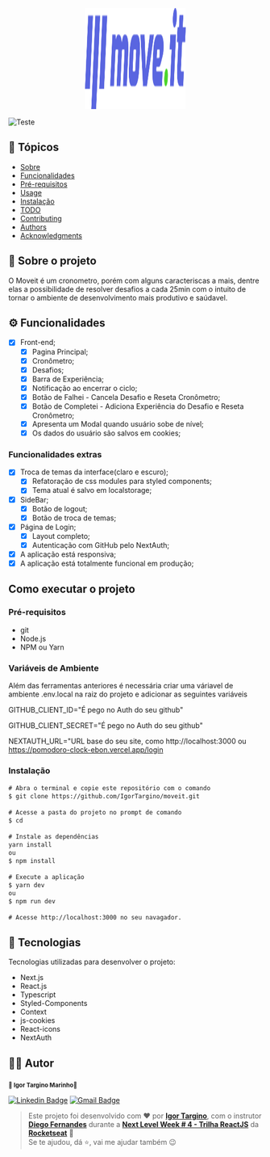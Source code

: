 <p align="center">
  <a href="" rel="noopener">
 <img width=200px height=200px src="./public/icons/logo-full.svg" alt="Project logo"></a>
</p>

![Teste](./src/assets/moveit.gif)
## 📝 Tópicos

- [Sobre](#sobre)
- [Funcionalidades](#funcionalidades)
- [Pré-requisitos](#pre-requisitos)
- [Usage](#usage)
- [Instalação](#instalação)
- [TODO](../TODO.md)
- [Contributing](../CONTRIBUTING.md)
- [Authors](#authors)
- [Acknowledgments](#acknowledgement)

## 🧐 Sobre o projeto

O Moveit é um cronometro, porém com alguns caracteriscas a mais, dentre elas a possibilidade de resolver desafios a cada 25min com o intuito de tornar o ambiente de desenvolvimento mais produtivo e saúdavel.


## ⚙️ Funcionalidades
- [x] Front-end;
  - [x] Pagina Principal;
  - [x] Cronômetro;
  - [x] Desafios;
  - [x] Barra de Experiência;
  - [x] Notificação ao encerrar o ciclo;
  - [x] Botão de Falhei - Cancela Desafio e Reseta Cronômetro;
  - [x] Botão de Completei - Adiciona Experiência do Desafio e Reseta Cronômetro;
  - [x] Apresenta um Modal quando usuário sobe de nível;
  - [x] Os dados do usuário são salvos em cookies;

### Funcionalidades extras
- [x] Troca de temas da interface(claro e escuro);
  - [x] Refatoração de css modules para styled components;
  - [x] Tema atual é salvo em localstorage;
- [x] SideBar;
  - [x] Botão de logout;
  - [x] Botão de troca de temas;
- [x] Página de Login;
  - [x] Layout completo;
  - [x] Autenticação com GitHub pelo NextAuth;
- [x] A aplicação está responsiva;
- [x] A aplicação está totalmente funcional em produção;
## Como executar o projeto
### Pré-requisitos
- git 
- Node.js
- NPM ou Yarn
### Variáveis de Ambiente
Além das ferramentas anteriores é necessária criar uma váriavel de ambiente .env.local na raiz do projeto e adicionar as seguintes variáveis

GITHUB_CLIENT_ID="É pego no Auth do seu github"

GITHUB_CLIENT_SECRET="É pego no Auth do seu github"

NEXTAUTH_URL="URL base do seu site, como http://localhost:3000 ou https://pomodoro-clock-ebon.vercel.app/login

### Instalação
```
# Abra o terminal e copie este repositório com o comando
$ git clone https://github.com/IgorTargino/moveit.git

# Acesse a pasta do projeto no prompt de comando 
$ cd 

# Instale as dependências
yarn install
ou
$ npm install

# Execute a aplicação
$ yarn dev
ou
$ npm run dev

# Acesse http://localhost:3000 no seu navagador.
```
## 🚀 Tecnologias 
Tecnologias utilizadas para desenvolver o projeto:
- Next.js
- React.js
- Typescript
- Styled-Components
- Context
- js-cookies
- React-icons
- NextAuth

## 🦸‍♂️ **Autor**

<p>
 <sub><strong>🌟 Igor Targino Marinho🌟</strong></sub>
</p>

[![Linkedin Badge](https://img.shields.io/badge/-IgorTargino-blue?style=for-the-badge&logo=Linkedin&logoColor=white&link=https://www.linkedin.com/in/igor-targino/)](https://www.linkedin.com/in/igor-targino/)
[![Gmail Badge](https://img.shields.io/badge/-igortargino01@gmail.com-c14438?style=for-the-badge&logo=Gmail&logoColor=white&link=mailto:igortargino01@gmail.com)](mailto:igortargino01@gmail.com)

>Este projeto foi desenvolvido com ❤️ por **[Igor Targino](https://github.com/IgorTargino)**, com o instrutor **[Diego Fernandes](https://www.linkedin.com/in/diego-schell-fernandes/)** durante a **[Next Level Week # 4 - Trilha ReactJS](https://nextlevelweek.com/)** da **[Rocketseat](https://rocketseat.com.br)** 💜<br> 
Se te ajudou, dá ⭐, vai me ajudar também 😉